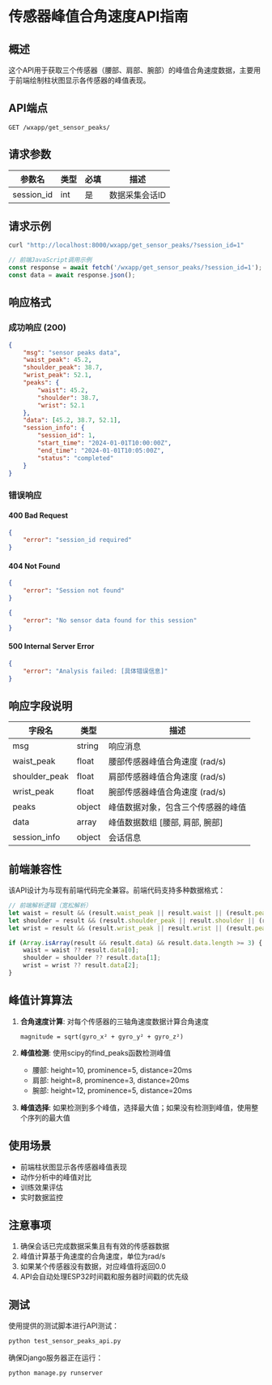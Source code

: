 # 传感器峰值合角速度API指南

## 概述

这个API用于获取三个传感器（腰部、肩部、腕部）的峰值合角速度数据，主要用于前端绘制柱状图显示各传感器的峰值表现。

## API端点

```
GET /wxapp/get_sensor_peaks/
```

## 请求参数

| 参数名 | 类型 | 必填 | 描述 |
|--------|------|------|------|
| session_id | int | 是 | 数据采集会话ID |

## 请求示例

```bash
curl "http://localhost:8000/wxapp/get_sensor_peaks/?session_id=1"
```

```javascript
// 前端JavaScript调用示例
const response = await fetch('/wxapp/get_sensor_peaks/?session_id=1');
const data = await response.json();
```

## 响应格式

### 成功响应 (200)

```json
{
    "msg": "sensor peaks data",
    "waist_peak": 45.2,
    "shoulder_peak": 38.7,
    "wrist_peak": 52.1,
    "peaks": {
        "waist": 45.2,
        "shoulder": 38.7,
        "wrist": 52.1
    },
    "data": [45.2, 38.7, 52.1],
    "session_info": {
        "session_id": 1,
        "start_time": "2024-01-01T10:00:00Z",
        "end_time": "2024-01-01T10:05:00Z",
        "status": "completed"
    }
}
```

### 错误响应

#### 400 Bad Request
```json
{
    "error": "session_id required"
}
```

#### 404 Not Found
```json
{
    "error": "Session not found"
}
```

```json
{
    "error": "No sensor data found for this session"
}
```

#### 500 Internal Server Error
```json
{
    "error": "Analysis failed: [具体错误信息]"
}
```

## 响应字段说明

| 字段名 | 类型 | 描述 |
|--------|------|------|
| msg | string | 响应消息 |
| waist_peak | float | 腰部传感器峰值合角速度 (rad/s) |
| shoulder_peak | float | 肩部传感器峰值合角速度 (rad/s) |
| wrist_peak | float | 腕部传感器峰值合角速度 (rad/s) |
| peaks | object | 峰值数据对象，包含三个传感器的峰值 |
| data | array | 峰值数据数组 [腰部, 肩部, 腕部] |
| session_info | object | 会话信息 |

## 前端兼容性

该API设计为与现有前端代码完全兼容。前端代码支持多种数据格式：

```javascript
// 前端解析逻辑（宽松解析）
let waist = result && (result.waist_peak || result.waist || (result.peaks && (result.peaks.waist || result.peaks.waist_peak)));
let shoulder = result && (result.shoulder_peak || result.shoulder || (result.peaks && (result.peaks.shoulder || result.peaks.shoulder_peak)));
let wrist = result && (result.wrist_peak || result.wrist || (result.peaks && (result.peaks.wrist || result.peaks.wrist_peak)));

if (Array.isArray(result && result.data) && result.data.length >= 3) {
    waist = waist ?? result.data[0];
    shoulder = shoulder ?? result.data[1];
    wrist = wrist ?? result.data[2];
}
```

## 峰值计算算法

1. **合角速度计算**: 对每个传感器的三轴角速度数据计算合角速度
   ```
   magnitude = sqrt(gyro_x² + gyro_y² + gyro_z²)
   ```

2. **峰值检测**: 使用scipy的find_peaks函数检测峰值
   - 腰部: height=10, prominence=5, distance=20ms
   - 肩部: height=8, prominence=3, distance=20ms  
   - 腕部: height=12, prominence=5, distance=20ms

3. **峰值选择**: 如果检测到多个峰值，选择最大值；如果没有检测到峰值，使用整个序列的最大值

## 使用场景

- 前端柱状图显示各传感器峰值表现
- 动作分析中的峰值对比
- 训练效果评估
- 实时数据监控

## 注意事项

1. 确保会话已完成数据采集且有有效的传感器数据
2. 峰值计算基于角速度的合角速度，单位为rad/s
3. 如果某个传感器没有数据，对应峰值将返回0.0
4. API会自动处理ESP32时间戳和服务器时间戳的优先级

## 测试

使用提供的测试脚本进行API测试：

```bash
python test_sensor_peaks_api.py
```

确保Django服务器正在运行：

```bash
python manage.py runserver
```
